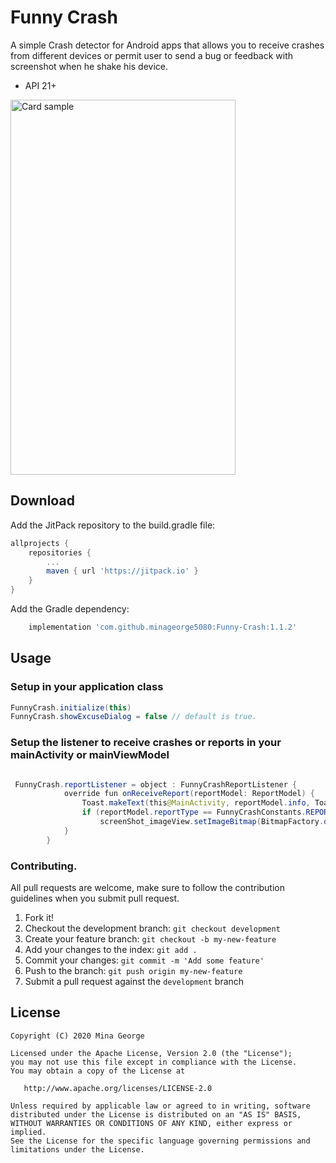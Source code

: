 # Funny Crash

A simple Crash detector for Android apps that allows you to receive crashes from different devices or permit user to send a bug or feedback with screenshot when he shake his device.

* API 21+


<img alt="Card sample" width="360" height="600" src="funnyCrash_record.gif" />


## Download

Add the JitPack repository to the build.gradle file:

```groovy
allprojects {
    repositories {
        ...
        maven { url 'https://jitpack.io' }
    }
}
```

Add the Gradle dependency:

```groovy
    implementation 'com.github.minageorge5080:Funny-Crash:1.1.2'

```

## Usage

### Setup in your application class

```java
FunnyCrash.initialize(this)
FunnyCrash.showExcuseDialog = false // default is true.

```
### Setup the listener to receive crashes or reports in your mainActivity or mainViewModel

```java

 FunnyCrash.reportListener = object : FunnyCrashReportListener {
            override fun onReceiveReport(reportModel: ReportModel) {
                Toast.makeText(this@MainActivity, reportModel.info, Toast.LENGTH_SHORT).show()
                if (reportModel.reportType == FunnyCrashConstants.REPORT)
                    screenShot_imageView.setImageBitmap(BitmapFactory.decodeFile(reportModel.file?.absolutePath))
            }
        }
```

### Contributing.
All pull requests are welcome, make sure to follow the contribution guidelines when you submit pull request.
1. Fork it!
2. Checkout the development branch: `git checkout development`
3. Create your feature branch: `git checkout -b my-new-feature`
4. Add your changes to the index: `git add .`
5. Commit your changes: `git commit -m 'Add some feature'`
6. Push to the branch: `git push origin my-new-feature`
7. Submit a pull request against the `development` branch

## License
    Copyright (C) 2020 Mina George

    Licensed under the Apache License, Version 2.0 (the "License");
    you may not use this file except in compliance with the License.
    You may obtain a copy of the License at

       http://www.apache.org/licenses/LICENSE-2.0

    Unless required by applicable law or agreed to in writing, software
    distributed under the License is distributed on an "AS IS" BASIS,
    WITHOUT WARRANTIES OR CONDITIONS OF ANY KIND, either express or implied.
    See the License for the specific language governing permissions and
    limitations under the License.